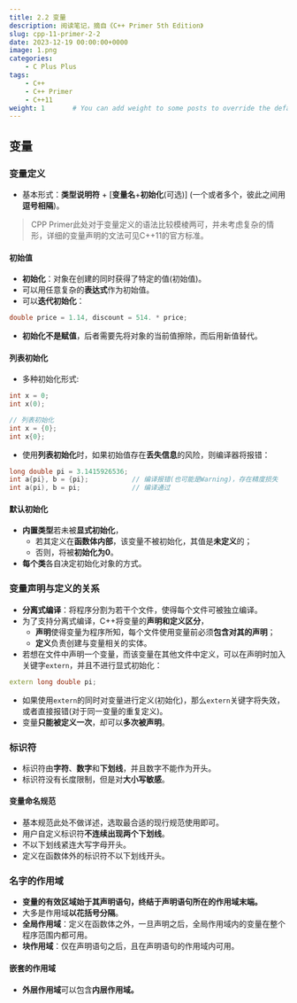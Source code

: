 ```yaml
---
title: 2.2 变量
description: 阅读笔记，摘自《C++ Primer 5th Edition》 
slug: cpp-11-primer-2-2
date: 2023-12-19 00:00:00+0000
image: 1.png
categories:
    - C Plus Plus
tags:
    - C++
    - C++ Primer
    - C++11
weight: 1       # You can add weight to some posts to override the default sorting (date descending)
---
```


## 变量

### 变量定义

+ 基本形式：**类型说明符** + [**变量名**+**初始化**(可选)] (一个或者多个，彼此之间用**逗号相隔**)。

> CPP Primer此处对于变量定义的语法比较模棱两可，并未考虑复杂的情形，详细的变量声明的文法可见C++11的官方标准。

#### 初始值

+ **初始化**：对象在创建的同时获得了特定的值(初始值)。
+ 可以用任意复杂的**表达式**作为初始值。
+ 可以**迭代初始化**：

```c++
double price = 1.14, discount = 514. * price;
```

+ **初始化不是赋值**，后者需要先将对象的当前值擦除，而后用新值替代。

#### 列表初始化

+ 多种初始化形式:

```c++
int x = 0;
int x(0);

// 列表初始化
int x = {0};
int x{0}; 
```

+ 使用**列表初始化**时，如果初始值存在**丢失信息**的风险，则编译器将报错：

```c++
long double pi = 3.1415926536;
int a{pi}, b = {pi};           // 编译报错(也可能是Warning)，存在精度损失
int a(pi), b = pi;             // 编译通过
```

#### 默认初始化

+ **内置类型**若未被**显式初始化**，
  + 若其定义在**函数体内部**，该变量不被初始化，其值是**未定义**的；
  + 否则，将被**初始化为0**。
+ **每个类**各自决定初始化对象的方式。

### 变量声明与定义的关系

+ **分离式编译**：将程序分割为若干个文件，使得每个文件可被独立编译。
+ 为了支持分离式编译，C++将变量的**声明和定义区分**，
  + **声明**使得变量为程序所知，每个文件使用变量前必须**包含对其的声明**；
  + **定义**负责创建与变量相关的实体。
+ 若想在文件中声明一个变量，而该变量在其他文件中定义，可以在声明时加入关键字`extern`，并且不进行显式初始化：

```c++
extern long double pi;
```

+ 如果使用`extern`的同时对变量进行定义(初始化)，那么`extern`关键字将失效，或者直接报错(对于同一变量的重复定义)。
+ 变量**只能被定义一次**，却可以**多次被声明**。

### 标识符

+ 标识符由**字符**、**数字**和**下划线**，并且数字不能作为开头。
+ 标识符没有长度限制，但是对**大小写敏感**。

#### 变量命名规范

+ 基本规范此处不做详述，选取最合适的现行规范使用即可。
+ 用户自定义标识符**不连续出现两个下划线**。
+ 不以下划线紧连大写字母开头。
+ 定义在函数体外的标识符不以下划线开头。

### 名字的作用域

+ **变量的有效区域始于其声明语句，终结于声明语句所在的作用域末端。**
+ 大多是作用域**以花括号分隔**。
+ **全局作用域**：定义在函数体之外，一旦声明之后，全局作用域内的变量在整个程序范围内都可用。
+ **块作用域**：仅在声明语句之后，且在声明语句的作用域内可用。

#### 嵌套的作用域

+ **外层作用域**可以包含**内层作用域。**

